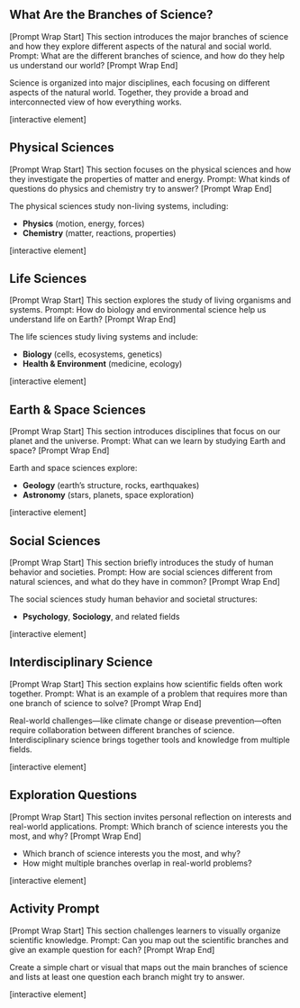 ## What Are the Branches of Science?

\[Prompt Wrap Start]
This section introduces the major branches of science and how they explore different aspects of the natural and social world. Prompt: What are the different branches of science, and how do they help us understand our world?
\[Prompt Wrap End]

Science is organized into major disciplines, each focusing on different aspects of the natural world. Together, they provide a broad and interconnected view of how everything works.

\[interactive element]

## Physical Sciences

\[Prompt Wrap Start]
This section focuses on the physical sciences and how they investigate the properties of matter and energy. Prompt: What kinds of questions do physics and chemistry try to answer?
\[Prompt Wrap End]

The physical sciences study non-living systems, including:

* **Physics** (motion, energy, forces)
* **Chemistry** (matter, reactions, properties)

\[interactive element]

## Life Sciences

\[Prompt Wrap Start]
This section explores the study of living organisms and systems. Prompt: How do biology and environmental science help us understand life on Earth?
\[Prompt Wrap End]

The life sciences study living systems and include:

* **Biology** (cells, ecosystems, genetics)
* **Health & Environment** (medicine, ecology)

\[interactive element]

## Earth & Space Sciences

\[Prompt Wrap Start]
This section introduces disciplines that focus on our planet and the universe. Prompt: What can we learn by studying Earth and space?
\[Prompt Wrap End]

Earth and space sciences explore:

* **Geology** (earth’s structure, rocks, earthquakes)
* **Astronomy** (stars, planets, space exploration)

\[interactive element]

## Social Sciences

\[Prompt Wrap Start]
This section briefly introduces the study of human behavior and societies. Prompt: How are social sciences different from natural sciences, and what do they have in common?
\[Prompt Wrap End]

The social sciences study human behavior and societal structures:

* **Psychology**, **Sociology**, and related fields

\[interactive element]

## Interdisciplinary Science

\[Prompt Wrap Start]
This section explains how scientific fields often work together. Prompt: What is an example of a problem that requires more than one branch of science to solve?
\[Prompt Wrap End]

Real-world challenges—like climate change or disease prevention—often require collaboration between different branches of science. Interdisciplinary science brings together tools and knowledge from multiple fields.

\[interactive element]

## Exploration Questions

\[Prompt Wrap Start]
This section invites personal reflection on interests and real-world applications. Prompt: Which branch of science interests you the most, and why?
\[Prompt Wrap End]

* Which branch of science interests you the most, and why?
* How might multiple branches overlap in real-world problems?

\[interactive element]

## Activity Prompt

\[Prompt Wrap Start]
This section challenges learners to visually organize scientific knowledge. Prompt: Can you map out the scientific branches and give an example question for each?
\[Prompt Wrap End]

Create a simple chart or visual that maps out the main branches of science and lists at least one question each branch might try to answer.

\[interactive element]
